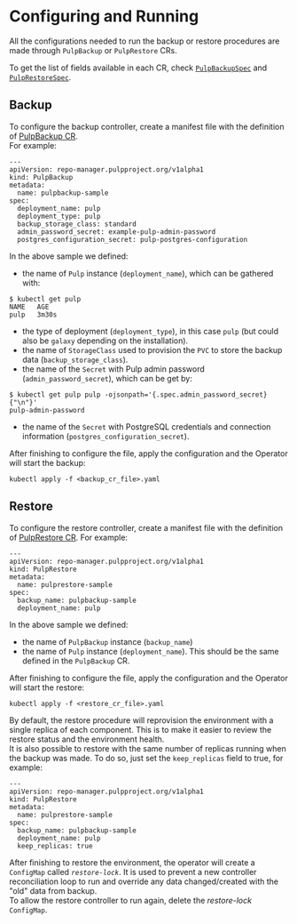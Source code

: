 # Configuring and Running


All the configurations needed to run the backup or restore procedures are made through `PulpBackup` or `PulpRestore` CRs.

To get the list of fields available in each CR, check [`PulpBackupSpec`](/pulp_operator/backup/#pulpbackupspec) and [`PulpRestoreSpec`](/pulp_operator/restore/#pulprestorespec).

## Backup

To configure the backup controller, create a manifest file with the definition of [PulpBackup CR](/pulp_operator/backup/#pulpbackupspec).  
For example:
```
---
apiVersion: repo-manager.pulpproject.org/v1alpha1
kind: PulpBackup
metadata:
  name: pulpbackup-sample
spec:
  deployment_name: pulp
  deployment_type: pulp
  backup_storage_class: standard
  admin_password_secret: example-pulp-admin-password
  postgres_configuration_secret: pulp-postgres-configuration
```

In the above sample we defined:

* the name of `Pulp` instance (`deployment_name`), which can be gathered with:
```
$ kubectl get pulp
NAME   AGE
pulp   3m30s
```

* the type of deployment (`deployment_type`), in this case `pulp` (but could also be `galaxy` depending on the installation).
* the name of `StorageClass` used to provision the `PVC` to store the backup data (`backup_storage_class`).
* the name of the `Secret` with Pulp admin password (`admin_password_secret`), which can be get by:
```
$ kubectl get pulp pulp -ojsonpath='{.spec.admin_password_secret}{"\n"}'
pulp-admin-password
```

* the name of the `Secret` with PostgreSQL credentials and connection information (`postgres_configuration_secret`).

After finishing to configure the file, apply the configuration and the Operator will start the backup:
```
kubectl apply -f <backup_cr_file>.yaml
```


## Restore


To configure the restore controller, create a manifest file with the definition of [PulpRestore CR](/pulp_operator/restore/#pulprestorespec).
For example:
```
---
apiVersion: repo-manager.pulpproject.org/v1alpha1
kind: PulpRestore
metadata:
  name: pulprestore-sample
spec:
  backup_name: pulpbackup-sample
  deployment_name: pulp
```

In the above sample we defined:

* the name of `PulpBackup` instance (`backup_name`)
* the name of `Pulp` instance (`deployment_name`). This should be the same defined in the `PulpBackup` CR.

After finishing to configure the file, apply the configuration and the Operator will start the restore:
```
kubectl apply -f <restore_cr_file>.yaml
```

By default, the restore procedure will reprovision the environment with a single replica of each component. This is to make it easier to review the restore status and the environment health.  
It is also possible to restore with the same number of replicas running when the backup was made. To do so, just set the `keep_replicas` field to true, for example:
```
---
apiVersion: repo-manager.pulpproject.org/v1alpha1
kind: PulpRestore
metadata:
  name: pulprestore-sample
spec:
  backup_name: pulpbackup-sample
  deployment_name: pulp
  keep_replicas: true
```


After finishing to restore the environment, the operator will create a `ConfigMap` called *`restore-lock`*. It is used to prevent a new controller reconciliation loop to run and override any data changed/created with the "old" data from backup.  
To allow the restore controller to run again, delete the *restore-lock* `ConfigMap`.